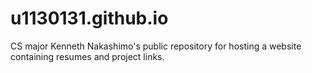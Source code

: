# u1130131.github.io
CS major Kenneth Nakashimo's public repository for hosting a website containing resumes and project links.
